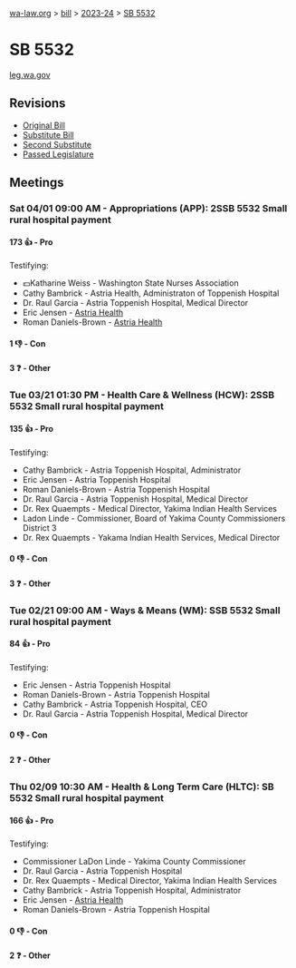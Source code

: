[wa-law.org](/) > [bill](/bill/) > [2023-24](/bill/2023-24/) > [SB 5532](/bill/2023-24/sb/5532/)

# SB 5532
[leg.wa.gov](https://app.leg.wa.gov/billsummary?BillNumber=5532&Year=2023&Initiative=false)

## Revisions
* [Original Bill](1/)
* [Substitute Bill](S/)
* [Second Substitute](S2/)
* [Passed Legislature](S2.PL/)

## Meetings
### Sat 04/01 09:00 AM - Appropriations (APP): 2SSB 5532 Small rural hospital payment
#### 173 👍 - Pro
Testifying:
* 💵Katharine Weiss - Washington State Nurses Association
* Cathy Bambrick - Astria Health, Administraton of Toppenish Hospital
* Dr. Raul Garcia - Astria Toppenish Hospital, Medical Director
* Eric Jensen - [Astria Health](/org/astria_health/)
* Roman Daniels-Brown - [Astria Health](/org/astria_health/)

#### 1 👎 - Con

#### 3 ❓ - Other

### Tue 03/21 01:30 PM - Health Care & Wellness (HCW): 2SSB 5532 Small rural hospital payment
#### 135 👍 - Pro
Testifying:
* Cathy Bambrick - Astria Toppenish Hospital, Administrator
* Eric Jensen - Astria Toppenish Hospital
* Roman Daniels-Brown - Astria Toppenish Hospital
* Dr. Raul Garcia - Astria Toppenish Hospital, Medical Director
* Dr. Rex Quaempts - Medical Director, Yakima Indian Health Services
* Ladon Linde - Commissioner, Board of Yakima County Commissioners District 3
* Dr. Rex Quaempts - Yakama Indian Health Services, Medical Director

#### 0 👎 - Con

#### 3 ❓ - Other

### Tue 02/21 09:00 AM - Ways & Means (WM): SSB 5532 Small rural hospital payment
#### 84 👍 - Pro
Testifying:
* Eric Jensen - Astria Toppenish Hospital
* Roman Daniels-Brown - Astria Toppenish Hospital
* Cathy Bambrick - Astria Toppenish Hospital, CEO
* Dr. Raul Garcia - Astria Toppenish Hospital, Medical Director

#### 0 👎 - Con

#### 2 ❓ - Other

### Thu 02/09 10:30 AM - Health & Long Term Care (HLTC): SB 5532 Small rural hospital payment
#### 166 👍 - Pro
Testifying:
* Commissioner LaDon Linde - Yakima County Commissioner
* Dr. Raul Garcia - Astria Toppenish Hospital
* Dr. Rex Quaempts - Medical Director, Yakima Indian Health Services
* Cathy Bambrick - Astria Toppenish Hospital, Administrator
* Eric Jensen - [Astria Health](/org/astria_health/)
* Roman Daniels-Brown - Astria Toppenish Hospital

#### 0 👎 - Con

#### 2 ❓ - Other
